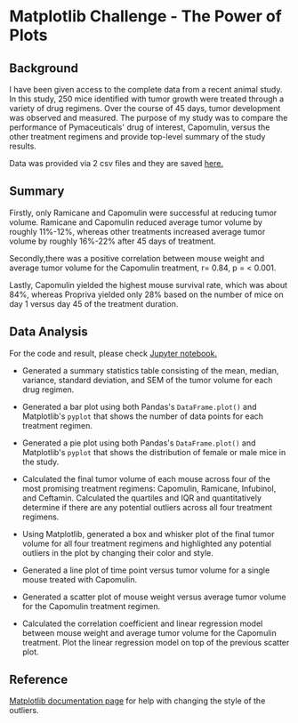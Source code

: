 # Matplotlib Challenge - The Power of Plots
## Background
I have been given access to the complete data from a recent animal study. In this study, 250 mice identified with tumor growth were treated through a variety of drug regimens. Over the course of 45 days, tumor development was observed and measured. The purpose of my study was to compare the performance of Pymaceuticals' drug of interest, Capomulin, versus the other treatment regimens and provide top-level summary of the study results.

Data was provided via 2 csv files and they are saved [here.](https://github.com/kanamoore/matplotlib-challenge/tree/master/data)

## Summary
Firstly, only Ramicane and Capomulin were successful at reducing tumor volume. Ramicane and Capomulin reduced average tumor volume by roughly 11%-12%, whereas other treatments increased average tumor volume by roughly 16%-22% after 45 days of treatment.

Secondly,there was a positive correlation between mouse weight and average tumor volume for the Capomulin treatment, r= 0.84, p = < 0.001.

Lastly, Capomulin yielded the highest mouse survival rate, which was about 84%, whereas Propriva yielded only 28% based on the number of mice on day 1 versus day 45 of the treatment duration.

## Data Analysis
For the code and result, please check [Jupyter notebook.](https://github.com/kanamoore/matplotlib-challenge/blob/master/pymaceuticals_starter.ipynb)

* Generated a summary statistics table consisting of the mean, median, variance, standard deviation, and SEM of the tumor volume for each drug regimen.

* Generated a bar plot using both Pandas's `DataFrame.plot()` and Matplotlib's `pyplot` that shows the number of data points for each treatment regimen.


* Generated a pie plot using both Pandas's `DataFrame.plot()` and Matplotlib's `pyplot` that shows the distribution of female or male mice in the study.


* Calculated the final tumor volume of each mouse across four of the most promising treatment regimens: Capomulin, Ramicane, Infubinol, and Ceftamin. Calculated the quartiles and IQR and quantitatively determine if there are any potential outliers across all four treatment regimens.

* Using Matplotlib, generated a box and whisker plot of the final tumor volume for all four treatment regimens and highlighted any potential outliers in the plot by changing their color and style.


* Generated a line plot of time point versus tumor volume for a single mouse treated with Capomulin.

* Generated a scatter plot of mouse weight versus average tumor volume for the Capomulin treatment regimen.

* Calculated the correlation coefficient and linear regression model between mouse weight and average tumor volume for the Capomulin treatment. Plot the linear regression model on top of the previous scatter plot.

## Reference
 [Matplotlib documentation page](https://matplotlib.org/gallery/pyplots/boxplot_demo_pyplot.html#sphx-glr-gallery-pyplots-boxplot-demo-pyplot-py) for help with changing the style of the outliers.


